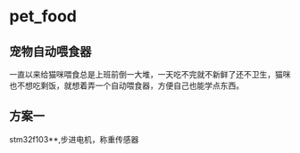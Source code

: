 # pet_food
## 宠物自动喂食器
一直以来给猫咪喂食总是上班前倒一大堆，一天吃不完就不新鲜了还不卫生，猫咪也不想吃剩饭，就想着弄一个自动喂食器，方便自己也能学点东西。
## 方案一
stm32f103**,步进电机，称重传感器
